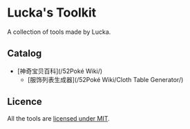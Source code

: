 # Lucka's Toolkit
A collection of tools made by Lucka.

## Catalog
* [神奇宝贝百科](/52Poké Wiki/)
  * [服饰列表生成器](/52Poké Wiki/Cloth Table Generator/)

## Licence
All the tools are [licensed under MIT](/LICENSE).
